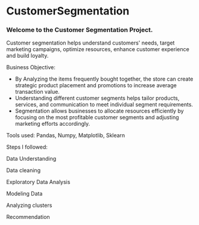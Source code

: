 # CustomerSegmentation

### Welcome to the Customer Segmentation Project. 

Customer segmentation helps understand customers' needs, target marketing campaigns, optimize resources, enhance customer experience and build loyalty.

Business Objective: 
* By Analyzing the items frequently bought together, the store can create strategic product placement and promotions to increase average transaction value.
* Understanding different customer segments helps tailor products, services, and communication to meet individual segment requirements.
* Segmentation allows businesses to allocate resources efficiently by focusing on the most profitable customer segments and adjusting marketing efforts accordingly.

Tools used: Pandas, Numpy, Matplotlib, Sklearn

Steps I followed:

Data Understanding

Data cleaning

Exploratory Data Analysis

Modeling Data

Analyzing clusters

Recommendation




